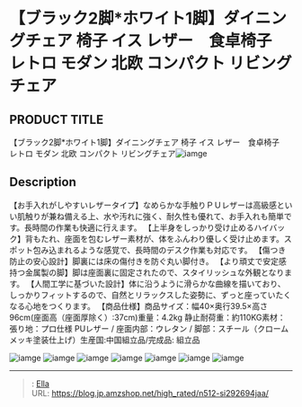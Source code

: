 # 【ブラック2脚*ホワイト1脚】ダイニングチェア 椅子 イス レザー　食卓椅子　レトロ モダン 北欧 コンパクト リビングチェア


## PRODUCT TITLE 

【ブラック2脚*ホワイト1脚】ダイニングチェア 椅子 イス レザー　食卓椅子　レトロ モダン 北欧 コンパクト リビングチェア![iamge](https://b2bfiles1.gigab2b.cn/image/wkseller/301/PP033340/20191128_ae41c5ae4a01dc744cc532e866255e9c.jpg)

## Description

【お手入れがしやすいレザータイプ】なめらかな手触りＰＵレザーは高級感といい肌触りが兼ね備える上、水や汚れに強く、耐久性も優れて、お手入れも簡単です。長時間の作業も快適に行えます。
【上半身をしっかり受け止めるハイバック】背もたれ、座面を包むレザー素材が、体をふんわり優しく受け止めます。スポット包み込まれるような感覚で、長時間のデスク作業も対応です。
【傷つき防止の安心設計】脚裏には床の傷付きを防ぐ丸い脚付き。
【より頑丈で安定感持つ金属製の脚】脚は座面裏に固定されたので、スタイリッシュな外観となります。
【人間工学に基づいた設計】体に沿うように滑らかな曲線を描いており、しっかりフィットするので、自然とリラックスした姿勢に、ずっと座っていたくなる心地をつくります。
【商品仕様】商品サイズ：幅40×奥行39.5×高さ96cm(座面高（座面厚除く）:37cm)重量：4.2kg 静止耐荷重：約110KG素材：張り地：プロ仕様 PUレザー / 座面内部：ウレタン / 脚部：スチール（クロームメッキ塗装仕上げ）生産国:中国組立品/完成品: 組立品




![iamge](https://b2bfiles1.gigab2b.cn/image/wkseller/301/PP033340/20191128_736dea7edbfb9ad2410ff2b4e11810c8.jpg)
![iamge](https://b2bfiles1.gigab2b.cn/image/wkseller/301/PP033340/20191128_0cba2f60d948443475f763a0d6cbe1aa.jpg)
![iamge](https://b2bfiles1.gigab2b.cn/image/wkseller/301/PP033340/20191128_511eecfcfde63dfe03ac85cb2871f7a8.jpg)
![iamge](https://b2bfiles1.gigab2b.cn/image/wkseller/301/PP033340/20191128_bf1e8484ff8cd09b07f83b415040ff1b.jpg)
![iamge](https://b2bfiles1.gigab2b.cn/image/wkseller/301/PP033340/20191128_d5cc5383fb4c7d9c53c2718007f77701.jpg)
![iamge](https://b2bfiles1.gigab2b.cn/image/wkseller/301/PP033340/20191128_f370509655ce5ed4ca4080039c3a746c.jpg)
![iamge](https://b2bfiles1.gigab2b.cn/image/wkseller/301/PP033340/20191128_fd4f95e46d4dbd6075a65b04568dc346.jpg)


---

> : [Ella](https://blog.jp.amzshop.net/)  
> URL: https://blog.jp.amzshop.net/high_rated/n512-si292694jaa/  


